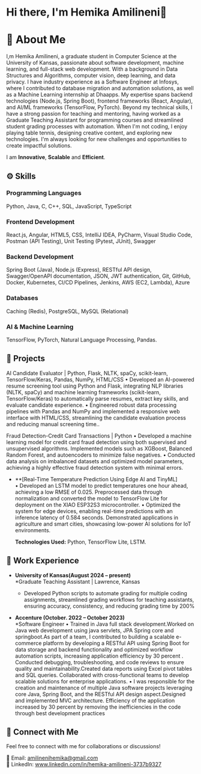 # Hi there, I'm Hemika Amilineni🚀



# 📜 About Me
I,m Hemika Amilineni, a graduate student in Computer Science at the University of Kansas, passionate about software development, machine learning, and full-stack web development. With a background in Data Structures and Algorithms, computer vision, deep learning, and data privacy. I have industry experience as a Software Engineer at Infosys, where I contributed to database migration and automation solutions, as well as a Machine Learning internship at Dhaapps. My expertise spans backend technologies (Node.js, Spring Boot), frontend frameworks (React, Angular), and AI/ML frameworks (TensorFlow, PyTorch). Beyond my technical skills, I have a strong passion for teaching and mentoring, having worked as a Graduate Teaching Assistant for programming courses and streamlined student grading processes with automation. When I'm not coding, I enjoy playing table tennis, designing creative content, and exploring new technologies. I'm always looking for new challenges and opportunities to create impactful solutions.

I am **Innovative**, **Scalable**  and **Efficient**. 

## ⚙️ Skills
### Programming Languages
Python, Java, C, C++, SQL, JavaScript, TypeScript

### Frontend Development
React.js, Angular, HTML5, CSS, IntelliJ IDEA, PyCharm, Visual Studio Code, Postman (API Testing), Unit Testing (Pytest, JUnit), Swagger

### Backend Development
Spring Boot (Java), Node.js (Express), RESTful API design, Swagger/OpenAPI documentation, JSON, JWT authentication, Git, GitHub, Docker, Kubernetes, CI/CD Pipelines, Jenkins, AWS (EC2, Lambda), Azure

### Databases
Caching (Redis), PostgreSQL, MySQL (Relational)

### AI & Machine Learning
TensorFlow, PyTorch, Natural Language Processing, Pandas.
  

## 🚀 Projects



 AI Candidate Evaluator | Python, Flask, NLTK, spaCy, scikit-learn, TensorFlow/Keras, Pandas, NumPy, HTML/CSS
 • Developed an AI-powered resume screening tool using Python and Flask, integrating NLP libraries (NLTK, spaCy) and
 machine learning frameworks (scikit-learn, TensorFlow/Keras) to automatically parse resumes, extract key skills, and
 evaluate candidate experience.
 • Engineered robust data processing pipelines with Pandas and NumPy and implemented a responsive web interface with
 HTML/CSS, streamlining the candidate evaluation process and reducing manual screening time..

Fraud Detection-Credit Card Transactions | Python
 • Developed a machine learning model for credit card fraud detection using both supervised and unsupervised algorithms.
 Implemented models such as XGBoost, Balanced Random Forest, and autoencoders to minimize false negatives.
 • Conducted data analysis on imbalanced datasets and optimized model parameters, achieving a highly effective fraud
 detection system with minimal errors.

- **[Real-Time Temperature Prediction Using Edge AI and TinyML]  
• Developed an LSTM model to predict temperatures one hour ahead, achieving a low RMSE of 0.025. Preprocessed data through
normalization and converted the model to TensorFlow Lite for deployment on the XIAO ESP32S3 microcontroller.
• Optimized the system for edge devices, enabling real-time predictions with an inference latency of 0.584 seconds. Demonstrated
applications in agriculture and smart cities, showcasing low-power AI solutions for IoT environments.
  
  **Technologies Used:** Python, TensorFlow Lite, LSTM.


## 💼 Work Experience

- **University of Kansas(August 2024 – present)**  
  *Graduate Teaching Assistant | Lawrence, Kansas 
  - Developed Python scripts to automate grading for multiple coding assignments, streamlined grading workflows for teaching
assistants, ensuring accuracy, consistency, and reducing grading time by 200%

- **Accenture (October. 2022 – October 2023)**  
  *Software Engineer 
   • Trained in Java full stack development.Worked on Java web development using java servlets, JPA Spring core and
 springboot.As part of a team, I contributed to building a scalable e-commerce platform by developing a RESTful API
 using Spring Boot for data storage and backend functionality and optimized workflow automation scripts, increasing
 application efficiency by 30 percent . Conducted debugging, troubleshooting, and code reviews to ensure quality and
 maintainability.Created data reports using Excel pivot tables and SQL queries. Collaborated with cross-functional teams
 to develop scalable solutions for enterprise applications.
 • I was responsible for the creation and maintenance of multiple Java software projects leveraging core Java, Spring Boot,
 and the RESTful API design aspect.Designed and implemented MVC architecture. Efficiency of the application increased
 by 30 percent by removing the inefficiencies in the code through best development practices



## 📩 Connect with Me
Feel free to connect with me for collaborations or discussions!

📧 Email: [amilinenihemika@gmail.com](mailto:amilinenihemika@gmail.com)  
🔗 LinkedIn: www.linkedin.com/in/hemika-amilineni-3737b9327


